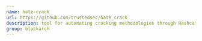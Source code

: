 ```yaml
---
name: hate-crack
url: https://github.com/trustedsec/hate_crack
description: tool for automating cracking methodologies through Hashcat. URL : https://github.com/trustedsec/hate_crack Groups : blackarch blackarch-automation blackarch-cracker
group: blackarch
---
```

